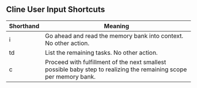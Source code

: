 ## Cline User Input Shortcuts

Shorthand | Meaning
--- | ---
i | Go ahead and read the memory bank into context. No other action.
td | List the remaining tasks. No other action.
c | Proceed with fulfillment of the next smallest possible baby step to realizing the remaining scope per memory bank.